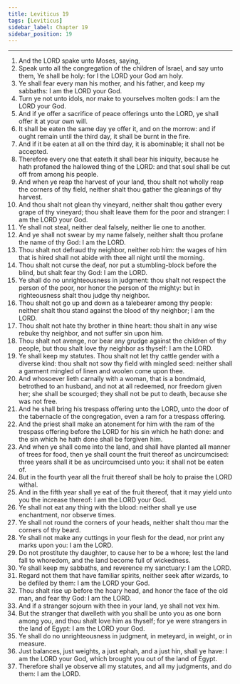 ```yaml
---
title: Leviticus 19
tags: [Leviticus]
sidebar_label: Chapter 19
sidebar_position: 19
---
```


---
1. And the LORD spake unto Moses, saying,
2. Speak unto all the congregation of the children of Israel, and say unto them, Ye shall be holy: for I the LORD your God am holy.
3. Ye shall fear every man his mother, and his father, and keep my sabbaths: I am the LORD your God.
4. Turn ye not unto idols, nor make to yourselves molten gods: I am the LORD your God.
5. And if ye offer a sacrifice of peace offerings unto the LORD, ye shall offer it at your own will.
6. It shall be eaten the same day ye offer it, and on the morrow: and if ought remain until the third day, it shall be burnt in the fire.
7. And if it be eaten at all on the third day, it is abominable; it shall not be accepted.
8. Therefore every one that eateth it shall bear his iniquity, because he hath profaned the hallowed thing of the LORD: and that soul shall be cut off from among his people.
9. And when ye reap the harvest of your land, thou shalt not wholly reap the corners of thy field, neither shalt thou gather the gleanings of thy harvest.
10. And thou shalt not glean thy vineyard, neither shalt thou gather every grape of thy vineyard; thou shalt leave them for the poor and stranger: I am the LORD your God.
11. Ye shall not steal, neither deal falsely, neither lie one to another.
12. And ye shall not swear by my name falsely, neither shalt thou profane the name of thy God: I am the LORD.
13. Thou shalt not defraud thy neighbor, neither rob him: the wages of him that is hired shall not abide with thee all night until the morning.
14. Thou shalt not curse the deaf, nor put a stumbling-block before the blind, but shalt fear thy God: I am the LORD.
15. Ye shall do no unrighteousness in judgment: thou shalt not respect the person of the poor, nor honor the person of the mighty: but in righteousness shalt thou judge thy neighbor.
16. Thou shalt not go up and down as a talebearer among thy people: neither shalt thou stand against the blood of thy neighbor; I am the LORD.
17. Thou shalt not hate thy brother in thine heart: thou shalt in any wise rebuke thy neighbor, and not suffer sin upon him.
18. Thou shalt not avenge, nor bear any grudge against the children of thy people, but thou shalt love thy neighbor as thyself: I am the LORD.
19. Ye shall keep my statutes. Thou shalt not let thy cattle gender with a diverse kind: thou shalt not sow thy field with mingled seed: neither shall a garment mingled of linen and woolen come upon thee.
20. And whosoever lieth carnally with a woman, that is a bondmaid, betrothed to an husband, and not at all redeemed, nor freedom given her; she shall be scourged; they shall not be put to death, because she was not free.
21. And he shall bring his trespass offering unto the LORD, unto the door of the tabernacle of the congregation, even a ram for a trespass offering.
22. And the priest shall make an atonement for him with the ram of the trespass offering before the LORD for his sin which he hath done: and the sin which he hath done shall be forgiven him.
23. And when ye shall come into the land, and shall have planted all manner of trees for food, then ye shall count the fruit thereof as uncircumcised: three years shall it be as uncircumcised unto you: it shall not be eaten of.
24. But in the fourth year all the fruit thereof shall be holy to praise the LORD withal.
25. And in the fifth year shall ye eat of the fruit thereof, that it may yield unto you the increase thereof: I am the LORD your God.
26. Ye shall not eat any thing with the blood: neither shall ye use enchantment, nor observe times.
27. Ye shall not round the corners of your heads, neither shalt thou mar the corners of thy beard.
28. Ye shall not make any cuttings in your flesh for the dead, nor print any marks upon you: I am the LORD.
29. Do not prostitute thy daughter, to cause her to be a whore; lest the land fall to whoredom, and the land become full of wickedness.
30. Ye shall keep my sabbaths, and reverence my sanctuary: I am the LORD.
31. Regard not them that have familiar spirits, neither seek after wizards, to be defiled by them: I am the LORD your God.
32. Thou shalt rise up before the hoary head, and honor the face of the old man, and fear thy God: I am the LORD.
33. And if a stranger sojourn with thee in your land, ye shall not vex him.
34. But the stranger that dwelleth with you shall be unto you as one born among you, and thou shalt love him as thyself; for ye were strangers in the land of Egypt: I am the LORD your God.
35. Ye shall do no unrighteousness in judgment, in meteyard, in weight, or in measure.
36. Just balances, just weights, a just ephah, and a just hin, shall ye have: I am the LORD your God, which brought you out of the land of Egypt.
37. Therefore shall ye observe all my statutes, and all my judgments, and do them: I am the LORD.
